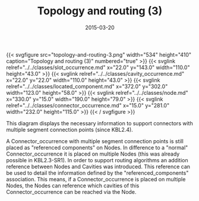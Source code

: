 ﻿---
title: Topology and routing (3)
toc: false
type: specs
layout: diagram
date: "2015-03-20"
draft: false
specification: KBL
version: 2.4.sr1
documentType: "Recommendation"
elementType: Diagram
classes:
  - Slot_occurrence
  - Cavity_occurrence
  - Located_component
  - Node
  - Connector_occurrence
menu:
  KBL-2.4.sr1:    
    parent: presentation
    identifier: presentation/topology-and-routing-3
    weight: 1020 

# Prev/next pager order (if `docs_section_pager` enabled in `params.toml`)
weight: 1020
---
{{< svgfigure src="topology-and-routing-3.png" width="534" height="410" caption="Topology and routing (3)" numbered="true" >}}
  {{< svglink relref="../../classes/slot_occurrence.md" x="22.0" y="143.0" width="110.0" height="43.0" >}}
  {{< svglink relref="../../classes/cavity_occurrence.md" x="22.0" y="22.0" width="110.0" height="43.0" >}}
  {{< svglink relref="../../classes/located_component.md" x="372.0" y="302.0" width="123.0" height="58.0" >}}
  {{< svglink relref="../../classes/node.md" x="330.0" y="15.0" width="190.0" height="79.0" >}}
  {{< svglink relref="../../classes/connector_occurrence.md" x="15.0" y="281.0" width="232.0" height="115.0" >}}
{{< / svgfigure >}}
<p> This diagram displays the necessary information to support connectors with multiple segment connection points (since KBL2.4).     </p>      <p> A Connector_occurrence with multiple segment connection points is still placed as &quot;referenced components&quot; on Nodes. In difference to a &quot;normal&quot; Connector_occurrence it is placed on multiple Nodes (this was already possible in KBL2.3-SR1). In order to support routing algorithms an addition reference between Nodes and Cavities was introduced. This reference can be used to detail the information defined by the &quot;referenced_components&quot; association. This means, if a Connector_occurrence is placed on multiple Nodes, the Nodes can reference which cavities of this Connector_occurrence can be reached via the Node.       </p>